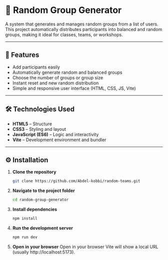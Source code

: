 # 🎲 Random Group Generator

A system that generates and manages random groups from a list of users.  
This project automatically distributes participants into balanced and random groups, making it ideal for classes, teams, or workshops.

---

## 🚀 Features
- Add participants easily  
- Automatically generate random and balanced groups  
- Choose the number of groups or group size  
- Instant reset and new random distribution  
- Simple and responsive user interface (HTML, CSS, JS, Vite)

---

## 🛠️ Technologies Used
- **HTML5** – Structure  
- **CSS3** – Styling and layout  
- **JavaScript (ES6)** – Logic and interactivity  
- **Vite** – Development environment and bundler  

---

## ⚙️ Installation

1. **Clone the repository**
   ```bash
   git clone https://github.com/Abdel-kobbi/random-teams.git

2. **Navigate to the project folder**
   ```bash
   cd random-group-generator
3. **Install dependencies**
   ```bash
   npm install
4. **Run the development server**
   ```bash
   npm run dev
5. **Open in your browser**
Open in your browser
Vite will show a local URL (usually http://localhost:5173).

